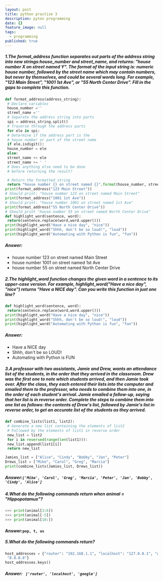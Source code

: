 ```yaml
---
layout: post
title: python practise 3
description: pyton programming
date: {}
feature_image: null
tags:
  - programming
published: true
---
```


##### 1.The format_address function separates out parts of the address string into new strings:house_number and street_name, and returns: "house number X on street named Y". The format of the input string is: numeric house number, followed by the street name which may contain numbers, but never by themselves, and could be several words long. For example, "123 Main Street", "1001 1st Ave", or "55 North Center Drive". Fill in the gaps to complete this function.
``` python
def format_address(address_string):
 # Declare variables
 house_number =''
 street_name =''
 # Separate the address string into parts
 spi = address_string.split()
 # Traverse through the address parts
 for ele in spi:
 # Determine if the address part is the
 # house number or part of the street name
 if ele.isdigit():
 house_number = ele
 else:
 street_name += ele
 street_name += ' '
 # Does anything else need to be done
 # before returning the result?

 # Return the formatted string
 return "house number {} on street named {}".format(house_number, street_nam
print(format_address("123 Main Street"))
# Should print: "house number 123 on street named Main Street"
print(format_address("1001 1st Ave"))
# Should print: "house number 1001 on street named 1st Ave"
print(format_address("55 North Center Drive"))
# Should print "house number 55 on street named North Center Drive"
def highlight_word(sentence, word):
 return(sentence.replace(word,word.upper()))
print(highlight_word("Have a nice day", "nice"))
print(highlight_word("Shhh, don't be so loud!", "loud"))
print(highlight_word("Automating with Python is fun", "fun"))
```
##### Answer:
- house number 123 on street named Main Street
- house number 1001 on street named 1st Ave 
- house number 55 on street named North Center Drive
<!--more-->
##### 2.The highlight_word function changes the given word in a sentence to its upper-case version. For example, highlight_word("Have a nice day", "nice") returns "Have a NICE day". Can you write this function in just one line?
``` python
def highlight_word(sentence, word):
 return(sentence.replace(word,word.upper()))
print(highlight_word("Have a nice day", "nice"))
print(highlight_word("Shhh, don't be so loud!", "loud"))
print(highlight_word("Automating with Python is fun", "fun"))
```
##### Answer:
- Have a NICE day
- Shhh, don't be so LOUD!
- Automating with Python is FUN

##### 3.A professor with two assistants, Jamie and Drew, wants an attendance list of the students, in the order that they arrived in the classroom. Drew was the first one to note which students arrived, and then Jamie took over. After the class, they each entered their lists into the computer and emailed them to the professor, who needs to combine them into one, in the order of each student's arrival. Jamie emailed a follow-up, saying that her list is in reverse order. Complete the steps to combine them into one list as follows: the contents of Drew's list, followed by Jamie's list in reverse order, to get an accurate list of the students as they arrived.
``` python
def combine_lists(list1, list2):
 # Generate a new list containing the elements of list2
 # Followed by the elements of list1 in reverse order
 new_list = list2
 for i in reversed(range(len(list1))):
 new_list.append(list1[i])
 return new_list

Jamies_list = ["Alice", "Cindy", "Bobby", "Jan", "Peter"]
Drews_list = ["Mike", "Carol", "Greg", "Marcia"]
print(combine_lists(Jamies_list, Drews_list))
```
##### Answer:` ['Mike', 'Carol', 'Greg', 'Marcia', 'Peter', 'Jan', 'Bobby', 'Cindy', 'Alice'] `

##### 4.What do the following commands return when animal = "Hippopotamus"?
``` python
>>> print(animal[3:6])
>>> print(animal[-5])
>>> print(animal[10:])
```
#### Answer:`pop, t, us`

##### 5.What do the following commands return? 
``` python
host_addresses = {"router": "192.168.1.1", "localhost": "127.0.0.1", "google"
 "8.8.8.8"}
host_addresses.keys()
```
##### Answer: ` ['router', 'localhost', 'google']`

